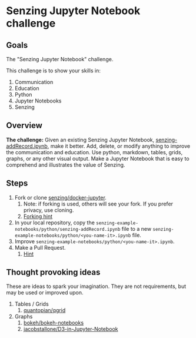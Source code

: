 # Senzing Jupyter Notebook challenge

## Goals

The "Senzing Jupyter Notebook" challenge.

This challenge is to show your skills in:

1. Communication
1. Education
1. Python
1. Jupyter Notebooks
1. Senzing

## Overview

**The challenge:** Given an existing Senzing Jupyter Notebook,
[senzing-addRecord.ipynb](https://github.com/Senzing/docker-jupyter/blob/master/senzing-example-notebooks/python/senzing-addRecord.ipynb),
make it better.
Add, delete, or modify anything to improve the communication and education.
Use python, markdown, tables, grids, graphs, or any other visual output.
Make a Jupyter Notebook that is easy to comprehend and illustrates the value of Senzing.

## Steps

1. Fork or clone [senzing/docker-jupyter](https://github.com/Senzing/docker-jupyter).
    1. Note: if forking is used, others will see your fork.
       If you prefer privacy, use cloning.
    1. [Forking hint](https://help.github.com/articles/fork-a-repo/#fork-an-example-repository)
1. In your local repository, copy the `senzing-example-notebooks/python/senzing-addRecord.ipynb` file to a new `senzing-example-notebooks/python/<you-name-it>.ipynb` file.
1. Improve `senzing-example-notebooks/python/<you-name-it>.ipynb`.
1. Make a Pull Request.
    1. [Hint](https://help.github.com/articles/creating-a-pull-request-from-a-fork)

## Thought provoking ideas

These are ideas to spark your imagination. They are not requirements, but may be used or improved upon.

1. Tables / Grids
    1. [quantopian/qgrid](https://github.com/quantopian/qgrid)
1. Graphs
    1. [bokeh/bokeh-notebooks](https://github.com/bokeh/bokeh-notebooks)
    1. [jacobstallone/D3-in-Jupyter-Notebook](https://github.com/jacobstallone/D3-in-Jupyter-Notebook.git)  